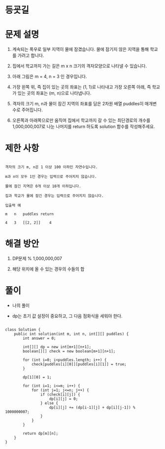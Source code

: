 # 등굣길

# 문제 설명

1. 계속되는 폭우로 일부 지역이 물에 잠겼습니다. 물에 잠기지 않은 지역을 통해 학교를 가려고 합니다. 

2. 집에서 학교까지 가는 길은 m x n 크기의 격자모양으로 나타낼 수 있습니다.

3. 아래 그림은 m = 4, n = 3 인 경우입니다.

4. 가장 왼쪽 위, 즉 집이 있는 곳의 좌표는 (1, 1)로 나타내고 가장 오른쪽 아래, 즉 학교가 있는 곳의 좌표는 (m, n)으로 나타냅니다.

5. 격자의 크기 m, n과 물이 잠긴 지역의 좌표를 담은 2차원 배열 puddles이 매개변수로 주어집니다.

6. 오른쪽과 아래쪽으로만 움직여 집에서 학교까지 갈 수 있는 최단경로의 개수를 1,000,000,007로 나눈 나머지를 return 하도록 solution 함수를 작성해주세요.

# 제한 사항

```

격자의 크기 m, n은 1 이상 100 이하인 자연수입니다.

m과 n이 모두 1인 경우는 입력으로 주어지지 않습니다.

물에 잠긴 지역은 0개 이상 10개 이하입니다.

집과 학교가 물에 잠긴 경우는 입력으로 주어지지 않습니다.

입출력 예

m	n	puddles	return

4	3	[[2, 2]]	4

```

# 해결 방안

1. DP문제 % 1,000,000,007

2. 해당 위치에 올 수 있는 경우의 수들의 합

# 풀이

- 나의 풀이

- dp는 초기 값 설정이 중요하고, 그 다음 점화식을 세워야 한다.

```

class Solution {
    public int solution(int m, int n, int[][] puddles) {
        int answer = 0;
        
        int[][] dp = new int[m+1][n+1];
        boolean[][] check = new boolean[m+1][n+1];
        
        for (int i=0; i<puddles.length; i++) {
            check[puddles[i][0]][puddles[i][1]] = true;
        }
        
        dp[1][0] = 1;
        
        for (int i=1; i<=m; i++) {
            for (int j=1; j<=n; j++) {
                if (check[i][j]) {
                    dp[i][j] = 0; 
                } else {
                    dp[i][j] += (dp[i-1][j] + dp[i][j-1]) % 1000000007;
                }
            }
        }
        
        return dp[m][n];
    }
}

```